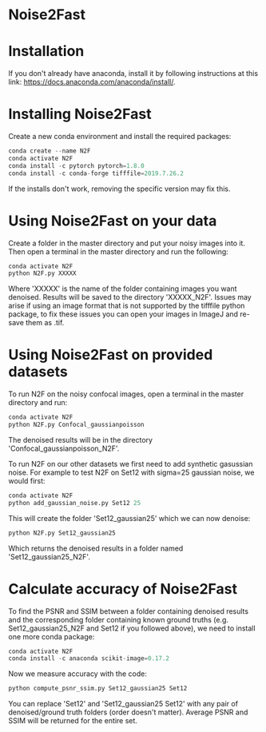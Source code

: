 # Noise2Fast

# Installation
If you don't already have anaconda, install it by following instructions at this link: https://docs.anaconda.com/anaconda/install/.

# Installing Noise2Fast

Create a new conda environment and install the required packages:

```python
conda create --name N2F
conda activate N2F
conda install -c pytorch pytorch=1.8.0
conda install -c conda-forge tifffile=2019.7.26.2
```
If the installs don't work, removing the specific version may fix this.
# Using Noise2Fast on your data

Create a folder in the master directory and put your noisy images into it. Then open a terminal in the master directory and run the following:

```python
conda activate N2F
python N2F.py XXXXX
```
Where 'XXXXX' is the name of the folder containing images you want denoised. Results will be saved to the directory 'XXXXX_N2F'. Issues may arise if using an image format that is not supported by the tifffile python package, to fix these issues you can open your images in ImageJ and re-save them as .tif.

# Using Noise2Fast on provided datasets

To run N2F on the noisy confocal images, open a terminal in the master directory and run:

```python
conda activate N2F
python N2F.py Confocal_gaussianpoisson
```
The denoised results will be in the directory 'Confocal_gaussianpoisson_N2F'.

To run N2F on our other datasets we first need to add synthetic gasussian noise. For example to test N2F on Set12 with sigma=25 gaussian noise, we would first: 
```python
conda activate N2F
python add_gaussian_noise.py Set12 25
```
This will create the folder 'Set12_gaussian25' which we can now denoise:

```python
python N2F.py Set12_gaussian25
```
Which returns the denoised results in a folder named 'Set12_gaussian25_N2F'.

# Calculate accuracy of Noise2Fast

To find the PSNR and SSIM between a folder containing denoised results and the corresponding folder containing known ground truths (e.g. Set12_gaussian25_N2F and Set12 if you followed above), we need to install one more conda package:

```python
conda activate N2F
conda install -c anaconda scikit-image=0.17.2
```

Now we measure accuracy with the code:
```python
python compute_psnr_ssim.py Set12_gaussian25 Set12
```

You can replace 'Set12' and 'Set12_gaussian25 Set12' with any pair of denoised/ground truth folders (order doesn't matter). Average PSNR and SSIM will be returned for the entire set.
